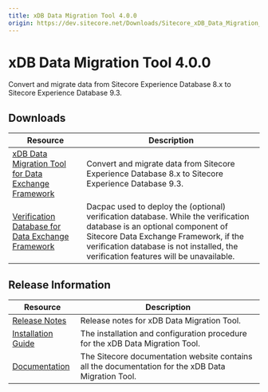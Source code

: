 ```yaml
---
title: xDB Data Migration Tool 4.0.0
origin: https://dev.sitecore.net/Downloads/Sitecore_xDB_Data_Migration_Tool/4x/xDB_Data_Migration_Tool_400.aspx
---
```


# xDB Data Migration Tool 4.0.0

Convert and migrate data from Sitecore Experience Database 8.x to Sitecore Experience Database 9.3.

## Downloads

 | Resource | Description |
 | --- | --- |
 | [xDB Data Migration Tool for Data Exchange Framework](https://sitecoredev.azureedge.net/~/media/21748A2641134D2A883CB279D51E4775.ashx?date=20200401T113040) | Convert and migrate data from Sitecore Experience Database 8.x to Sitecore Experience Database 9.3. |
 | [Verification Database for Data Exchange Framework](https://sitecoredev.azureedge.net/~/media/A5DB3B3741664BF1B19206D4AA2D477C.ashx?date=20200401T113109) | Dacpac used to deploy the (optional) verification database. While the verification database is an optional component of Sitecore Data Exchange Framework, if the verification database is not installed, the verification features will be unavailable. |

## Release Information

 | Resource | Description |
 | --- | --- |
 | [Release Notes](/downloads/Sitecore%20xDB%20Data%20Migration%20Tool/4x/xDB%20Data%20Migration%20Tool%20400/Release%20Notes) | Release notes for xDB Data Migration Tool. |
 | [Installation Guide](https://sitecoredev.azureedge.net/~/media/41191BDAA34D45E88AD09E79787248E1.ashx?date=20200401T113136) | The installation and configuration procedure for the xDB Data Migration Tool. |
 | [Documentation](https://doc.sitecore.com/developers/dmt/40/xdb-data-migration-tool/en/xdb-data-migration-tool.html) | The Sitecore documentation website contains all the documentation for the xDB Data Migration Tool. |